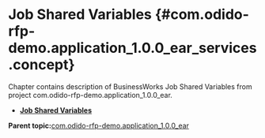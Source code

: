 # Job Shared Variables {#com.odido-rfp-demo.application_1.0.0_ear_services .concept}

Chapter contains description of BusinessWorks Job Shared Variables from project com.odido-rfp-demo.application\_1.0.0\_ear.

-   **[Job Shared Variables](../../../projects/com.odido-rfp-demo.application_1.0.0_ear/META-INF/module.jsv.md)**  


**Parent topic:**[com.odido-rfp-demo.application\_1.0.0\_ear](../../../projects/com.odido-rfp-demo.application_1.0.0_ear/com.odido-rfp-demo.application_1.0.0_ear.md)

